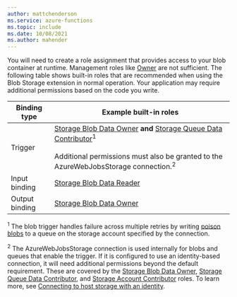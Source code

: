 ```yaml
---
author: mattchenderson
ms.service: azure-functions
ms.topic: include
ms.date: 10/08/2021
ms.author: mahender
---
```


You will need to create a role assignment that provides access to your blob container at runtime. Management roles like [Owner](../articles/role-based-access-control/built-in-roles.md#owner) are not sufficient. The following table shows built-in roles that are recommended when using the Blob Storage extension in normal operation. Your application may require additional permissions based on the code you write.

| Binding type   | Example built-in roles                |
|----------------|---------------------------------------|
| Trigger        | [Storage Blob Data Owner] **and** [Storage Queue Data Contributor]<sup>1</sup><br/><br/>Additional permissions must also be granted to the AzureWebJobsStorage connection.<sup>2</sup> |
| Input binding  | [Storage Blob Data Reader]            |
| Output binding | [Storage Blob Data Owner]             |

<sup>1</sup> The blob trigger handles failure across multiple retries by writing [poison blobs] to a queue on the storage account specified by the connection.

<sup>2</sup> The AzureWebJobsStorage connection is used internally for blobs and queues that enable the trigger. If it is configured to use an identity-based connection, it will need additional permissions beyond the default requirement. These are covered by the [Storage Blob Data Owner], [Storage Queue Data Contributor], and [Storage Account Contributor] roles. To learn more, see [Connecting to host storage with an identity][webjobs-permissions].

[Storage Blob Data Reader]: ../articles/role-based-access-control/built-in-roles.md#storage-blob-data-reader
[Storage Blob Data Owner]: ../articles/role-based-access-control/built-in-roles.md#storage-blob-data-owner
[Storage Queue Data Contributor]: ../articles/role-based-access-control/built-in-roles.md#storage-queue-data-contributor

[poison blobs]: ../articles/azure-functions/functions-bindings-storage-blob-trigger.md#poison-blobs

[Storage Account Contributor]: ../articles/role-based-access-control/built-in-roles.md#storage-account-contributor
[webjobs-permissions]: ../articles/azure-functions/functions-reference.md#connecting-to-host-storage-with-an-identity-preview
